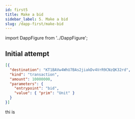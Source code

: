 ```yaml
---
id: first5
title: Make a bid
sidebar_label: 5. Make a bid
slug: /dapp-first/make-bid
---
```

import DappFigure from '../DappFigure';

## Initial attempt

```json
[{
  "destination": "KT1BAVw4WhU7BAs2jiakDv4VrR9CNzQK32rd",
  "kind": "transaction",
  "amount": 10000000,
  "parameters": {
    "entrypoint": "bid",
    "value": { "prim": "Unit" }
  }
}]
```

<DappFigure img='bid_attempt.png' width='25%'/>

thi is